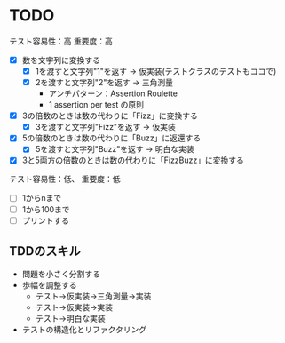 TODO
==============

テスト容易性：高 重要度：高

- [x] 数を文字列に変換する
  - [x] 1を渡すと文字列"1"を返す -> 仮実装(テストクラスのテストもココで)
  - [x] 2を渡すと文字列"2"を返す -> 三角測量
    - アンチパターン：Assertion Roulette
    - 1 assertion per test の原則

- [x] 3の倍数のときは数の代わりに「Fizz」に変換する
  - [x] 3を渡すと文字列"Fizz"を返す -> 仮実装

- [x] 5の倍数のときは数の代わりに「Buzz」に返還する
  - [x] 5を渡すと文字列"Buzz"を返す -> 明白な実装

- [x] 3と5両方の倍数のときは数の代わりに「FizzBuzz」に変換する
  
テスト容易性：低、 重要度：低

- [ ] 1からnまで
- [ ] 1から100まで
- [ ] プリントする

## TDDのスキル

- 問題を小さく分割する
- 歩幅を調整する
  - テスト→仮実装→三角測量→実装
  - テスト→仮実装→実装
  - テスト→明白な実装
- テストの構造化とリファクタリング
